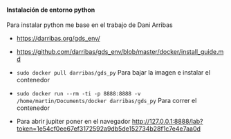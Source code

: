 <h4>Instalación de entorno python</h4>
Para instalar python me base en el trabajo de Dani Arribas 

* https://darribas.org/gds_env/
* https://github.com/darribas/gds_env/blob/master/docker/install_guide.md

* ```sudo docker pull darribas/gds_py```  Para bajar la imagen e instalar el contenedor
* ```sudo docker run --rm -ti -p 8888:8888 -v /home/martin/Documents/docker darribas/gds_py```  Para correr el contenedor
* Para abrir jupiter poner en el navegador http://127.0.0.1:8888/lab?token=1e54cf0ee67ef3172592a9db5de152734b28f1c7e4e7aa0d
